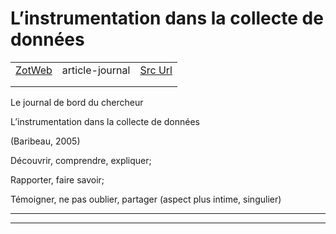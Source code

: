 
# L’instrumentation dans la collecte de données
|       |       |       |
|  ---  |  ---  |  ---  |
|   [ZotWeb](http://zotero.org/users/180474/items/HQGVA9SG)    | article-journal      | [Src Url](undefined)      |
|       |       |       |
|       |       |       |

Le journal de bord du chercheur



L’instrumentation dans la collecte de données



(Baribeau, 2005)



Découvrir, comprendre, expliquer;



Rapporter, faire savoir;



Témoigner, ne pas oublier, partager (aspect plus intime, singulier)






----

----

